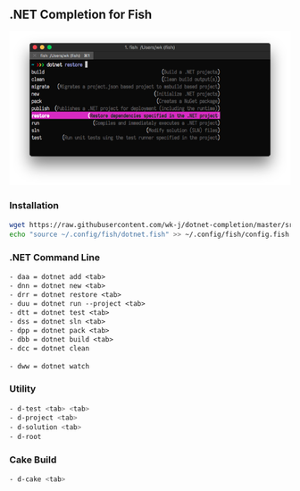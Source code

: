 ## .NET Completion for Fish

![](images/DotCompletion.png)

### Installation

```bash
wget https://raw.githubusercontent.com/wk-j/dotnet-completion/master/src/dotnet.fish --output-document ~/.config/fish/dotnet.fish
echo "source ~/.config/fish/dotnet.fish" >> ~/.config/fish/config.fish
```

### .NET Command Line

```
- daa = dotnet add <tab>
- dnn = dotnet new <tab>
- drr = dotnet restore <tab>
- duu = dotnet run --project <tab>
- dtt = dotnet test <tab>
- dss = dotnet sln <tab>
- dpp = dotnet pack <tab>
- dbb = dotnet build <tab>
- dcc = dotnet clean

- dww = dotnet watch
```

### Utility

```bash
- d-test <tab> <tab>
- d-project <tab>
- d-solution <tab>
- d-root
```

### Cake Build

```bash
- d-cake <tab>
```